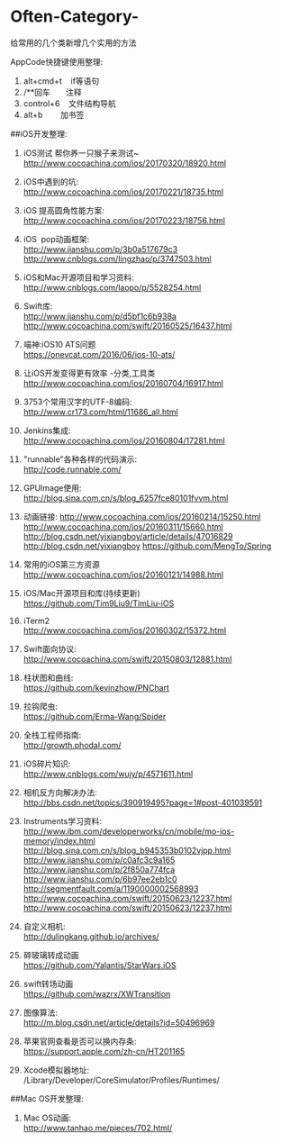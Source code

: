 # Often-Category-
给常用的几个类新增几个实用的方法





AppCode快捷键使用整理:  
1. alt+cmd+t    if等语句  
2. /**回车       注释  
3. control+6    文件结构导航    
4. alt+b        加书签   



##iOS开发整理:  
1. iOS测试 帮你养一只猴子来测试~  
http://www.cocoachina.com/ios/20170320/18920.html


2. iOS中遇到的坑:  
http://www.cocoachina.com/ios/20170221/18735.html  


3. iOS 提高圆角性能方案:  
http://www.cocoachina.com/ios/20170223/18756.html
 
 
4. iOS  pop动画框架:  
http://www.jianshu.com/p/3b0a517679c3
http://www.cnblogs.com/lingzhao/p/3747503.html
  
  
5. iOS和Mac开源项目和学习资料:
http://www.cnblogs.com/laopo/p/5528254.html


6. Swift库:  
http://www.jianshu.com/p/d5bf1c6b938a  
http://www.cocoachina.com/swift/20160525/16437.html


7. 喵神:iOS10 ATS问题  
https://onevcat.com/2016/06/ios-10-ats/  


8. 让iOS开发变得更有效率 -分类,工具类  
http://www.cocoachina.com/ios/20160704/16917.html


9. 3753个常用汉字的UTF-8编码:   
http://www.cr173.com/html/11686_all.html


10. Jenkins集成:  
http://www.cocoachina.com/ios/20160804/17281.html   


11. "runnable"各种各样的代码演示:  
http://code.runnable.com/


12. GPUImage使用:   
http://blog.sina.com.cn/s/blog_6257fce80101fvvm.html  


13. 动画链接:
http://www.cocoachina.com/ios/20160214/15250.html  
http://www.cocoachina.com/ios/20160311/15660.html
http://blog.csdn.net/yixiangboy/article/details/47016829
http://blog.csdn.net/yixiangboy
https://github.com/MengTo/Spring


14. 常用的iOS第三方资源  
http://www.cocoachina.com/ios/20160121/14988.html  


15. iOS/Mac开源项目和库(持续更新)  
https://github.com/Tim9Liu9/TimLiu-iOS  


16. iTerm2  
http://www.cocoachina.com/ios/20160302/15372.html   


17. Swift面向协议:  
http://www.cocoachina.com/swift/20150803/12881.html  


18. 柱状图和曲线:  
https://github.com/kevinzhow/PNChart   


19. 拉钩爬虫:   
https://github.com/Erma-Wang/Spider  


20. 全栈工程师指南:   
http://growth.phodal.com/  


21. iOS碎片知识:  
http://www.cnblogs.com/wujy/p/4571611.html  


22. 相机反方向解决办法:   
http://bbs.csdn.net/topics/390919495?page=1#post-401039591   


23. Instruments学习资料:  
http://www.ibm.com/developerworks/cn/mobile/mo-ios-memory/index.html
http://blog.sina.com.cn/s/blog_b945353b0102vjpp.html
http://www.jianshu.com/p/c0afc3c9a165
http://www.jianshu.com/p/2f850a774fca
http://www.jianshu.com/p/6b97ee2eb1c0
http://segmentfault.com/a/1190000002568993
http://www.cocoachina.com/swift/20150623/12237.html
http://www.cocoachina.com/swift/20150623/12237.html


23. 自定义相机:  
http://dulingkang.github.io/archives/   


24. 碎玻璃转成动画  
https://github.com/Yalantis/StarWars.iOS 


25. swift转场动画   
https://github.com/wazrx/XWTransition


26. 图像算法:  
http://m.blog.csdn.net/article/details?id=50496969


27. 苹果官网查看是否可以换内存条:  
https://support.apple.com/zh-cn/HT201165  


28. Xcode模拟器地址:  
/Library/Developer/CoreSimulator/Profiles/Runtimes/  




##Mac OS开发整理:  
1. Mac OS动画:  
http://www.tanhao.me/pieces/702.html/















